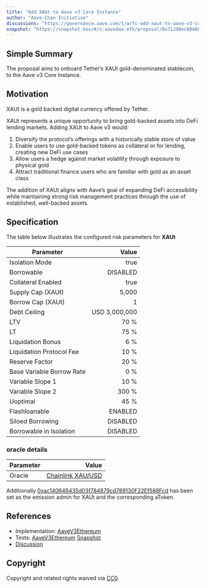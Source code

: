 ```yaml
---
title: "Add XAUt to Aave v3 Core Instance"
author: "Aave-Chan Initiative"
discussions: "https://governance.aave.com/t/arfc-add-xaut-to-aave-v3-core-instance/22385"
snapshot: "https://snapshot.box/#/s:aavedao.eth/proposal/0x71290ec88466d70c071d0dcb93c230c298f69e8c7688af94cedcc1236bf14876"
---
```


## Simple Summary

The proposal aims to onboard Tether’s XAUt gold-denominated stablecoin, to the Aave v3 Core Instance.

## Motivation

XAUt is a gold backed digital currency offered by Tether.

XAUt represents a unique opportunity to bring gold-backed assets into DeFi lending markets. Adding XAUt to Aave v3 would:

1. Diversify the protocol’s offerings with a historically stable store of value
2. Enable users to use gold-backed tokens as collateral or for lending, creating new DeFi use cases
3. Allow users a hedge against market volatility through exposure to physical gold
4. Attract traditional finance users who are familiar with gold as an asset class

The addition of XAUt aligns with Aave’s goal of expanding DeFi accessibility while maintaining strong risk management practices through the use of established, well-backed assets.

## Specification

The table below illustrates the configured risk parameters for **XAUt**

| Parameter                 |         Value |
| ------------------------- | ------------: |
| Isolation Mode            |          true |
| Borrowable                |      DISABLED |
| Collateral Enabled        |          true |
| Supply Cap (XAUt)         |         5,000 |
| Borrow Cap (XAUt)         |             1 |
| Debt Ceiling              | USD 3,000,000 |
| LTV                       |          70 % |
| LT                        |          75 % |
| Liquidation Bonus         |           6 % |
| Liquidation Protocol Fee  |          10 % |
| Reserve Factor            |          20 % |
| Base Variable Borrow Rate |           0 % |
| Variable Slope 1          |          10 % |
| Variable Slope 2          |         300 % |
| Uoptimal                  |          45 % |
| Flashloanable             |       ENABLED |
| Siloed Borrowing          |      DISABLED |
| Borrowable in Isolation   |      DISABLED |

### oracle details

| Parameter |                                                                                        Value |
| --------- | -------------------------------------------------------------------------------------------: |
| Oracle    | [Chainlink XAU/USD](https://etherscan.io/address/0x214eD9Da11D2fbe465a6fc601a91E62EbEc1a0D6) |

Additionally [0xac140648435d03f784879cd789130F22Ef588Fcd](https://etherscan.io/address/0xac140648435d03f784879cd789130F22Ef588Fcd) has been set as the emission admin for XAUt and the corresponding aToken.

## References

- Implementation: [AaveV3Ethereum](https://github.com/bgd-labs/aave-proposals-v3/blob/b000da885d84c6d68ac34bc3de6ab2f798b9747f/src/20250818_AaveV3Ethereum_AddXAUtToAaveV3CoreInstance/AaveV3Ethereum_AddXAUtToAaveV3CoreInstance_20250818.sol)
- Tests: [AaveV3Ethereum](https://github.com/bgd-labs/aave-proposals-v3/blob/b000da885d84c6d68ac34bc3de6ab2f798b9747f/src/20250818_AaveV3Ethereum_AddXAUtToAaveV3CoreInstance/AaveV3Ethereum_AddXAUtToAaveV3CoreInstance_20250818.t.sol)
  [Snapshot](https://snapshot.box/#/s:aavedao.eth/proposal/0x71290ec88466d70c071d0dcb93c230c298f69e8c7688af94cedcc1236bf14876)
- [Discussion](https://governance.aave.com/t/arfc-add-xaut-to-aave-v3-core-instance/22385)

## Copyright

Copyright and related rights waived via [CC0](https://creativecommons.org/publicdomain/zero/1.0/).
